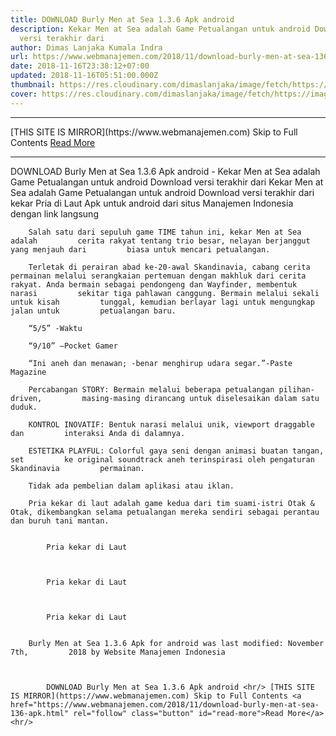 ```yaml
---
title: DOWNLOAD Burly Men at Sea 1.3.6 Apk android
description: Kekar Men at Sea adalah Game Petualangan untuk android Download
  versi terakhir dari
author: Dimas Lanjaka Kumala Indra
url: https://www.webmanajemen.com/2018/11/download-burly-men-at-sea-136-apk.html
date: 2018-11-16T23:38:12+07:00
updated: 2018-11-16T05:51:00.000Z
thumbnail: https://res.cloudinary.com/dimaslanjaka/image/fetch/https://image.revdl.com/2017/burly-men-at-sea-1.png
cover: https://res.cloudinary.com/dimaslanjaka/image/fetch/https://image.revdl.com/2017/burly-men-at-sea-1.png
---
```


<hr/> [THIS SITE IS MIRROR](https://www.webmanajemen.com) Skip to Full Contents <a href="https://www.webmanajemen.com/2018/11/download-burly-men-at-sea-136-apk.html" rel="follow" class="button" id="read-more">Read More</a> <hr/> DOWNLOAD Burly Men at Sea 1.3.6 Apk android - Kekar Men at Sea adalah Game Petualangan untuk android Download versi terakhir dari Kekar Men at Sea                adalah Game Petualangan untuk android         
        Download versi terakhir dari                                     kekar Pria di Laut                             Apk untuk android dari                                     situs Manajemen Indonesia                             dengan link langsung     
    
        Salah satu dari sepuluh game TIME tahun ini, kekar Men at Sea adalah         cerita rakyat tentang trio besar, nelayan berjanggut yang menjauh dari         biasa untuk mencari petualangan.     
    
        Terletak di perairan abad ke-20-awal Skandinavia, cabang cerita         permainan melalui serangkaian pertemuan dengan makhluk dari cerita         rakyat. Anda bermain sebagai pendongeng dan Wayfinder, membentuk narasi         sekitar tiga pahlawan canggung. Bermain melalui sekali untuk kisah         tunggal, kemudian berlayar lagi untuk mengungkap jalan untuk         petualangan baru.     
    
        “5/5” -Waktu     
    
        “9/10” —Pocket Gamer     
    
        “Ini aneh dan menawan; -benar menghirup udara segar.”-Paste Magazine     
    
        Percabangan STORY: Bermain melalui beberapa petualangan pilihan-driven,         masing-masing dirancang untuk diselesaikan dalam satu duduk.     
    
        KONTROL INOVATIF: Bentuk narasi melalui unik, viewport draggable dan         interaksi Anda di dalamnya.     
    
        ESTETIKA PLAYFUL: Colorful gaya seni dengan animasi buatan tangan, set         ke original soundtrack aneh terinspirasi oleh pengaturan Skandinavia         permainan.     
    
        Tidak ada pembelian dalam aplikasi atau iklan.     
    
        Pria kekar di laut adalah game kedua dari tim suami-istri Otak &         Otak, dikembangkan selama petualangan mereka sendiri sebagai perantau         dan buruh tani mantan.     
    
                                    
            Pria kekar di Laut         
    
    
                                    
            Pria kekar di Laut         
    
    
                                    
            Pria kekar di Laut         
    
    
        Burly Men at Sea 1.3.6 Apk for android was last modified: November 7th,         2018 by Website Manajemen Indonesia     
    
    

            DOWNLOAD Burly Men at Sea 1.3.6 Apk android <hr/> [THIS SITE IS MIRROR](https://www.webmanajemen.com) Skip to Full Contents <a href="https://www.webmanajemen.com/2018/11/download-burly-men-at-sea-136-apk.html" rel="follow" class="button" id="read-more">Read More</a> <hr/>
